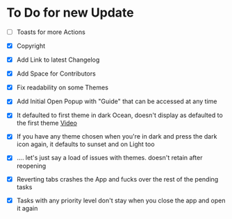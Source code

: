 # To Do for new Update


- [ ] Toasts for more Actions
- [x] Copyright
- [x] Add Link to latest Changelog
- [x] Add Space for Contributors
- [x] Fix readability on some Themes
- [x] Add Initial Open Popup with "Guide" that can be accessed at any time
- [x] It defaulted to first theme in dark Ocean, doesn't display as defaulted to the first theme [Video](https://github.com/user-attachments/assets/2e5242bb-e3c0-47d7-98c8-163309c40bd0)
- [x] If you have any theme chosen when you're in dark and press the dark icon again, it defaults to sunset and on Light too
- [x] .... let's just say a load of issues with themes. doesn't retain after reopening 
- [x] Reverting tabs crashes the App and fucks over the rest of the pending tasks
- [x] Tasks with any priority level don't stay when you close the app and open it again



